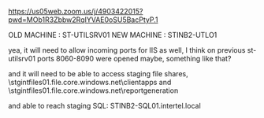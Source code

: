 https://us05web.zoom.us/j/4903422015?pwd=MOb1R3Zbbw2RqIYVAE0oSU5BacPtyP.1



OLD MACHINE : ST-UTILSRV01
NEW MACHINE : STINB2-UTLO1

yea, it will need to allow incoming ports for IIS as well, I think on previous st-utilsrv01 ports 8060-8090 were opened maybe, something like that?
 
and it will need to be able to access staging file shares, \\stgintfiles01.file.core.windows.net\clientapps and \\stgintfiles01.file.core.windows.net\reportgeneration
 
and able to reach staging SQL: STINB2-SQL01.intertel.local
 
